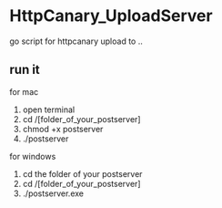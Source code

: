 # HttpCanary_UploadServer
 go script for httpcanary upload to ..

## run it 

for mac

1. open terminal 
2. cd /[folder_of_your_postserver]
2. chmod +x postserver
3. ./postserver

for windows

1. cd the folder of your postserver
2. cd /[folder_of_your_postserver]
3. ./postserver.exe